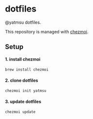 # dotfiles

@yatmsu dotfiles.

This repository is managed with [chezmoi](https://www.chezmoi.io/).

## Setup

#### 1. install chezmoi

```sh
brew install chezmoi
```

#### 2. clone dotfiles

```sh
chezmoi init yatmsu
```

#### 3. update dotfiles

```sh
chezmoi update
```
